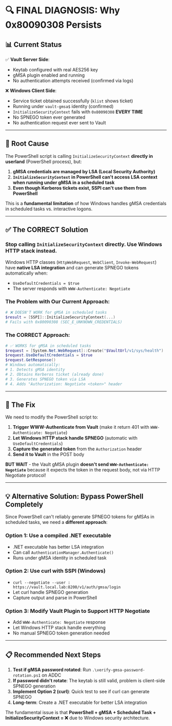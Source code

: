 # 🔍 FINAL DIAGNOSIS: Why 0x80090308 Persists

## 📊 **Current Status**

✅ **Vault Server Side**:
- Keytab configured with real AES256 key
- gMSA plugin enabled and running
- No authentication attempts received (confirmed via logs)

❌ **Windows Client Side**:
- Service ticket obtained successfully (`klist` shows ticket)
- Running under `vault-gmsa$` identity (confirmed)
- `InitializeSecurityContext` fails with `0x80090308` **EVERY TIME**
- No SPNEGO token ever generated
- No authentication request ever sent to Vault

---

## 🚨 **Root Cause**

The PowerShell script is calling `InitializeSecurityContext` **directly in userland** (PowerShell process), but:

1. **gMSA credentials are managed by LSA (Local Security Authority)**
2. **`InitializeSecurityContext` in PowerShell can't access LSA context when running under gMSA in a scheduled task**
3. **Even though Kerberos tickets exist, SSPI can't use them from PowerShell**

This is a **fundamental limitation** of how Windows handles gMSA credentials in scheduled tasks vs. interactive logons.

---

## ✅ **The CORRECT Solution**

### **Stop calling `InitializeSecurityContext` directly. Use Windows HTTP stack instead.**

Windows HTTP classes (`HttpWebRequest`, `WebClient`, `Invoke-WebRequest`) have **native LSA integration** and can generate SPNEGO tokens automatically when:
- `UseDefaultCredentials = $true`
- The server responds with `WWW-Authenticate: Negotiate`

### **The Problem with Our Current Approach**:

```powershell
# ❌ DOESN'T WORK for gMSA in scheduled tasks
$result = [SSPI]::InitializeSecurityContext(...)
# Fails with 0x80090308 (SEC_E_UNKNOWN_CREDENTIALS)
```

### **The CORRECT Approach**:

```powershell
# ✅ WORKS for gMSA in scheduled tasks
$request = [System.Net.WebRequest]::Create("$VaultUrl/v1/sys/health")
$request.UseDefaultCredentials = $true
$request.GetResponse()
# Windows automatically:
# 1. Detects gMSA identity
# 2. Obtains Kerberos ticket (already done)
# 3. Generates SPNEGO token via LSA
# 4. Adds "Authorization: Negotiate <token>" header
```

---

## 🎯 **The Fix**

We need to modify the PowerShell script to:

1. **Trigger WWW-Authenticate from Vault** (make it return 401 with `WWW-Authenticate: Negotiate`)
2. **Let Windows HTTP stack handle SPNEGO** (automatic with `UseDefaultCredentials`)
3. **Capture the generated token** from the `Authorization` header
4. **Send it to Vault** in the POST body

**BUT WAIT** - the Vault gMSA plugin **doesn't send `WWW-Authenticate: Negotiate`** because it expects the token in the request body, not via HTTP Negotiate protocol!

---

## 💡 **Alternative Solution: Bypass PowerShell Completely**

Since PowerShell can't reliably generate SPNEGO tokens for gMSAs in scheduled tasks, we need a **different approach**:

### **Option 1: Use a compiled .NET executable**
- .NET executable has better LSA integration
- Can call `AuthenticationManager.Authenticate()`
- Runs under gMSA identity in scheduled task

### **Option 2: Use curl with SSPI (Windows)**
- `curl --negotiate --user : https://vault.local.lab:8200/v1/auth/gmsa/login`
- Let curl handle SPNEGO generation
- Capture output and parse in PowerShell

### **Option 3: Modify Vault Plugin to Support HTTP Negotiate**
- Add `WWW-Authenticate: Negotiate` response
- Let Windows HTTP stack handle everything
- No manual SPNEGO token generation needed

---

## 📋 **Recommended Next Steps**

1. **Test if gMSA password rotated**: Run `.\verify-gmsa-password-rotation.ps1` on ADDC
2. **If password didn't rotate**: The keytab is still valid, problem is client-side SPNEGO generation
3. **Implement Option 2 (curl)**: Quick test to see if curl can generate SPNEGO
4. **Long-term**: Create a .NET executable for better LSA integration

The fundamental issue is that **PowerShell + gMSA + Scheduled Task + InitializeSecurityContext = ❌** due to Windows security architecture.
